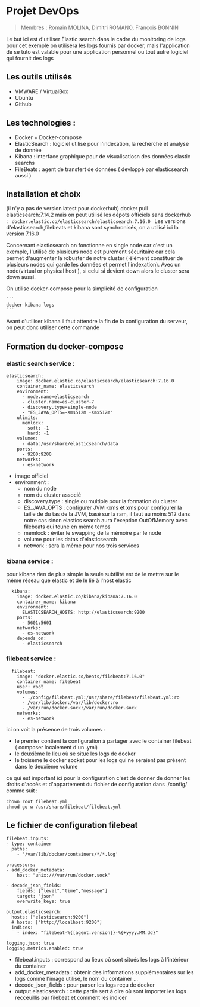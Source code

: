 # Projet DevOps

>Membres : Romain MOLINA, Dimitri ROMANO, François BONNIN

Le but ici est d'utiliser Elastic search dans le cadre du monitoring de logs
pour cet exemple on utilisera les logs fournis par docker, mais l'application de se tuto est valable pour une application personnel ou tout autre
logiciel qui fournit des logs

## Les outils utilisés
- VMWARE / VirtualBox
- Ubuntu
- Github

## Les technologies :
- Docker + Docker-compose 
- ElasticSearch : logiciel utilisé pour l'indexation, la recherche et analyse de donnée
- Kibana : interface graphique pour de visualisatiosn des données elastic searchs
- FileBeats : agent de transfert de données ( devloppé par élasticsearch aussi )

## installation et choix
(il n'y a pas de version latest pour dockerhub)
docker pull elasticsearch:7.14.2
mais on peut utilisé les dépots officiels sans dockerhub :
    ``` 
    docker.elastic.co/elasticsearch/elasticsearch:7.16.0 
    ```
Les versions d'elasticsearch,filebeats et kibana sont synchronisés, on a utilisé ici la version 7.16.0

Concernant elasticsearch on fonctionne en single node car c'est un exemple, l'utilisé de plusieurs node est purement sécuritaire car cela permet
d'augmenter la robuster de notre cluster ( élément constituer de plusieurs nodes qui garde les données et permet l'indexation).
Avec un node(virtual or physical host ), si celui si devient down alors le cluster sera down aussi.

On utilise docker-compose pour la simplicité de configuration 

    ``` 
    docker kibana logs 
    ```
Avant d'utiliser kibana il faut attendre la fin de la configuration du serveur, on peut donc utiliser cette commande

## Formation du docker-compose
### elastic search service :
```
elasticsearch:
    image: docker.elastic.co/elasticsearch/elasticsearch:7.16.0
    container_name: elasticsearch
    environment:
      - node.name=elasticsearch
      - cluster.name=es-cluster-7
      - discovery.type=single-node
      - "ES_JAVA_OPTS=-Xms512m -Xmx512m"
    ulimits:
      memlock:
        soft: -1
        hard: -1
    volumes:
      - data:/usr/share/elasticsearch/data
    ports:
      - 9200:9200
    networks:
      - es-network
```
- image officiel
- environment :
    - nom du node
    - nom du cluster associé
    - discovery.type : single ou multiple pour la formation du cluster
    - ES_JAVA_OPTS : configurer JVM 
        -xms et xms pour configurer la taille de du tas de la JVM, basé sur la ram, il faut au moins 512 dans notre cas sinon elastics search 
            aura l'exeption OutOfMemory avec filebeats qui toune en même temps
    - memlock : éviter le swapping de la mémoire par le node
    - volume pour les datas d'elasticsearch 
    - network : sera la même pour nos trois services 

###  kibana service : 
pour kibana rien de plus simple la seule subtilité est de le mettre sur le même réseau que elastic et de le lié à l'host elastic
```
  kibana:
    image: docker.elastic.co/kibana/kibana:7.16.0
    container_name: kibana
    environment:
      ELASTICSEARCH_HOSTS: http://elasticsearch:9200
    ports:
      - 5601:5601
    networks:
      - es-network
    depends_on:
      - elasticsearch
```

###  filebeat service : 
```
  filebeat:
    image: "docker.elastic.co/beats/filebeat:7.16.0"
    container_name: filebeat
    user: root
    volumes:
      - ./config/filebeat.yml:/usr/share/filebeat/filebeat.yml:ro
      - /var/lib/docker:/var/lib/docker:ro
      - /var/run/docker.sock:/var/run/docker.sock
    networks:
      - es-network
```
ici on voit la présence de trois volumes :
  - le premier contient la configuration à partager avec le container filebeat ( composer localement d'un .yml)
  - le deuxième le lieu où se situe les logs de docker
  - le troisème le docker socket pour les logs qui ne seraient pas présent dans le deuxième volume

ce qui est important ici pour la configuration c'est de donner de donner les droits d'accès et d'appartement du fichier de configuration dans ./config/
comme suit : 
```
chown root filebeat.yml
chmod go-w /usr/share/filebeat/filebeat.yml
```

## Le fichier de configuration filebeat
```
filebeat.inputs:
- type: container
  paths: 
    - '/var/lib/docker/containers/*/*.log'

processors:
- add_docker_metadata:
    host: "unix:///var/run/docker.sock"

- decode_json_fields:
    fields: ["level","time","message"]
    target: "json"
    overwrite_keys: true

output.elasticsearch:
  hosts: ["elasticsearch:9200"]
  # hosts: ["http://localhost:9200"]
  indices:
    - index: "filebeat-%{[agent.version]}-%{+yyyy.MM.dd}"

logging.json: true
logging.metrics.enabled: true
```

- filebeat.inputs : correspond au lieux où sont situés les logs à l'intérieur du container
- add_docker_metadata : obtenir des informations supplémentaires sur les logs comme l'image utilisé, le nom du container ...
- decode_json_fields : pour parser les logs reçu de docker
- output.elasticsearch : cette partie sert à dire où sont importer les logs recceuillis par filebeat et comment les indicer







